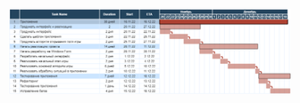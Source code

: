 ![This is an image](https://github.com/DevelopGameProject/DevelopGameProject/blob/main/docs/майлстоун.png)
